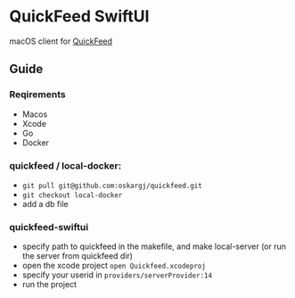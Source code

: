 # QuickFeed SwiftUI

macOS client for [QuickFeed](https://github.com/autograde/quickfeed)


## Guide
### Reqirements
* Macos 
* Xcode
* Go
* Docker

### quickfeed / local-docker:
* `git pull git@github.com:oskargj/quickfeed.git`
* `git checkout local-docker`
* add a db file

### quickfeed-swiftui
* specify path to quickfeed in the makefile, and make local-server (or run the server from quickfeed dir)
* open the xcode project
`open Quickfeed.xcodeproj`
* specify your userid in `providers/serverProvider:14`
* run the project

